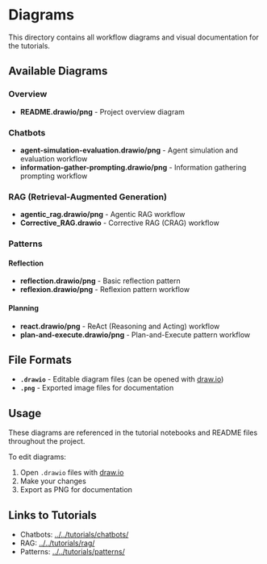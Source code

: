 # Diagrams

This directory contains all workflow diagrams and visual documentation for the tutorials.

## Available Diagrams

### Overview
- **README.drawio/png** - Project overview diagram

### Chatbots
- **agent-simulation-evaluation.drawio/png** - Agent simulation and evaluation workflow
- **information-gather-prompting.drawio/png** - Information gathering prompting workflow

### RAG (Retrieval-Augmented Generation)
- **agentic_rag.drawio/png** - Agentic RAG workflow
- **Corrective_RAG.drawio** - Corrective RAG (CRAG) workflow

### Patterns

#### Reflection
- **reflection.drawio/png** - Basic reflection pattern
- **reflexion.drawio/png** - Reflexion pattern workflow

#### Planning
- **react.drawio/png** - ReAct (Reasoning and Acting) workflow
- **plan-and-execute.drawio/png** - Plan-and-Execute pattern workflow

## File Formats

- **`.drawio`** - Editable diagram files (can be opened with [draw.io](https://app.diagrams.net/))
- **`.png`** - Exported image files for documentation

## Usage

These diagrams are referenced in the tutorial notebooks and README files throughout the project.

To edit diagrams:
1. Open `.drawio` files with [draw.io](https://app.diagrams.net/)
2. Make your changes
3. Export as PNG for documentation

## Links to Tutorials

- Chatbots: [../../tutorials/chatbots/](../../tutorials/chatbots/)
- RAG: [../../tutorials/rag/](../../tutorials/rag/)
- Patterns: [../../tutorials/patterns/](../../tutorials/patterns/)
